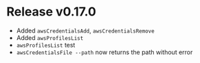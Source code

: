# Release v0.17.0

- Added `awsCredentialsAdd`, `awsCredentialsRemove`
- Added `awsProfilesList`
- `awsProfilesList` test
- `awsCredentialsFile --path` now returns the path without error
